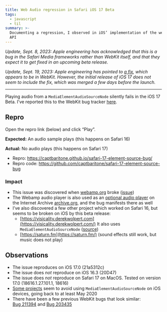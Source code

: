 ```yaml
---
title: Web Audio regression in Safari iOS 17 Beta
tags:
  - javascript
  - til
summary: >-
  Documenting a regression, I observed in iOS’ implementation of the web audio
  API
---
```

_Update, Sept. 8, 2023: Apple engineering has acknowledged that this is a bug in the Safari Media frameworks rather than WebKit itself, and that they expect it to get fixed in an upcoming beta release._

_Update, Sept. 19, 2023: Apple engineering has pointed to_ [_a fix_](https://github.com/WebKit/WebKit/commit/1499ac30c10734ccdebafbb766506ec1023ecf66)_, which appears to be in WebKit. However, the initial release of iOS 17 does not seem to include the fix, which was merged a few days before the launch._

---

Playing audio from a `MediaElementAudioSourceNode` silently fails in the iOS 17 Beta. I’ve reported this to the WebKit bug tracker [here](https://bugs.webkit.org/show_bug.cgi?id=260412).

## Repro

Open the repro link (below) and click “Play”.

**Expected:** An audio sample plays (this happens on Safari 16)

**Actual:** No audio plays (this happens on Safari 17)

- Repro: <https://captbaritone.github.io/safari-17-element-source-bug/>
- Repro code: <https://github.com/captbaritone/safari-17-element-source-bug>

### Impact

- This issue was discovered when [webamp.org](http://webamp.org/) broke ([issue](https://github.com/captbaritone/webamp/issues/1223))
- The Webamp audio player is also used as an [optional audio player](https://blog.archive.org/2018/10/02/dont-click-on-the-llama/) on the Internet Archive [archive.org](https://archive.org/), and the bug manifests there as well
- I’ve also discovered a few other project which worked on Safari 16, but seems to be broken on iOS by this beta release:
  - [https://visicality.derekwolpert.com](https://visicality.derekwolpert.com/) It also uses `MediaElementAudioSourceNode` ([source](https://github.com/derekwolpert/Visicality/blob/25518a682bbbfd55d9abd74fae38f6fce8e158e6/src/index.js#L217))
  - [https://saturn.fm](https://saturn.fm/) (sound effects still work, but music does not play)

## Observations

- The issue reproduces on iOS 17.0 (21a5312c)
- The issue does _not_ reproduce on iOS 16.3 (20D47)
- The issue does _not_ reproduce on Safari 17 on MacOS. Tested on version 17.0 (18616.1.27.101.1, 18616)
- [Some projects](https://github.com/mrdoob/three.js/commit/1c07c8a9868f85f99fb098c82da946e7a7945d07) seem to avoid using `MediaElementAudioSourceNode` on iOS devices, going back to at least May 2020
- There have been a few previous WebKit bugs that look similar: [Bug 211394](https://bugs.webkit.org/show_bug.cgi?id=211394) and [Bug 203435](https://bugs.webkit.org/show_bug.cgi?id=203435)
